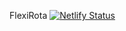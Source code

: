 FlexiRota
[![Netlify Status](https://api.netlify.com/api/v1/badges/646db211-4c8b-4e5f-9d6f-2c8a411ef641/deploy-status)](https://app.netlify.com/sites/flexirota/deploys)

